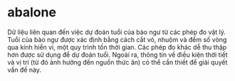 # abalone
Dữ liệu liên quan đến việc dự đoán tuổi của bào ngư từ các phép đo vật lý. Tuổi của bào ngư được xác định bằng cách cắt vỏ, nhuộm và đếm số vòng qua kính hiển vi, một quy trình tốn thời gian. Các phép đo khác dễ thu thập hơn được sử dụng để dự đoán tuổi. Ngoài ra, thông tin về điều kiện thời tiết và vị trí (từ đó ảnh hưởng đến nguồn thức ăn) có thể cần thiết để giải quyết vấn đề này.
